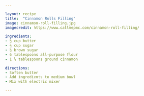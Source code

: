 ```yaml
---

layout: recipe
title:  "Cinnamon Rolls Filling"
image: cinnamon-roll-filling.jpg
imagecredit: https://www.callmepmc.com/cinnamon-roll-filling/

ingredients:
- ½ cup butter
- ½ cup sugar
- ½ brown sugar
- 6 tablespoons all-purpose flour
- 1 ½ tablespoons ground cinnamon

directions:
- Soften butter
- Add ingredients to medium bowl 
- Mix with electric mixer

---
```

